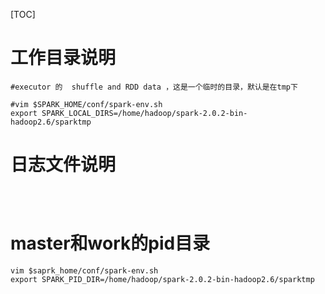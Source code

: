 [TOC]



# 工作目录说明



```shell
#executor 的  shuffle and RDD data ，这是一个临时的目录，默认是在tmp下

#vim $SPARK_HOME/conf/spark-env.sh 
export SPARK_LOCAL_DIRS=/home/hadoop/spark-2.0.2-bin-hadoop2.6/sparktmp

```



# 日志文件说明

```shell



```



# master和work的pid目录

```shell
vim $saprk_home/conf/spark-env.sh
export SPARK_PID_DIR=/home/hadoop/spark-2.0.2-bin-hadoop2.6/sparktmp
```

